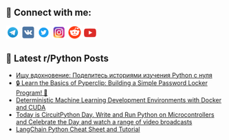 ## 🔎 Connect with me:
[<img src="https://github.com/bullbesh/bullbesh/blob/main/images/Telegram.png" width="32" height="32" />](https://t.me/bullbesh)
[<img src="https://github.com/bullbesh/bullbesh/blob/main/images/VK.png" width="32" height="32" />](https://vk.com/bullbesh)
[<img src="https://github.com/bullbesh/bullbesh/blob/main/images/Twitter.png" width="32" height="32" />](https://twitter.com/bullbesh1)
[<img src="https://github.com/bullbesh/bullbesh/blob/main/images/Instagram.png" width="32" height="32" />](https://www.instagram.com/bullbesh)
[<img src="https://github.com/bullbesh/bullbesh/blob/main/images/Reddit.png" width="32" height="32" />](https://www.reddit.com/user/bullbesh)
[<img src="https://github.com/bullbesh/bullbesh/blob/main/images/YouTube.png" width="32" height="32" />](https://www.youtube.com/channel/UCtfjRs6uzgq5mfm8S06WTcg)

## 📕 Latest r/Python Posts
<!-- BLOG-POST-LIST:START -->
- [Ищу вдохновение: Поделитесь историями изучения Python с нуля](https://www.reddit.com/r/Python/comments/15uryb4/ищу_вдохновение_поделитесь_историями_изучения/)
- [🔒 Learn the Basics of Pyperclip: Building a Simple Password Locker Program! 🔑](https://www.reddit.com/r/Python/comments/15unw4i/learn_the_basics_of_pyperclip_building_a_simple/)
- [Deterministic Machine Learning Development Environments with Docker and CUDA](https://www.reddit.com/r/Python/comments/15un2ws/deterministic_machine_learning_development/)
- [Today is CircuitPython Day. Write and Run Python on Microcontrollers and Celebrate the Day and watch a range of video broadcasts](https://www.reddit.com/r/Python/comments/15ulfrw/today_is_circuitpython_day_write_and_run_python/)
- [LangChain Python Cheat Sheet and Tutorial](https://www.reddit.com/r/Python/comments/15ujh9o/langchain_python_cheat_sheet_and_tutorial/)
<!-- BLOG-POST-LIST:END -->
